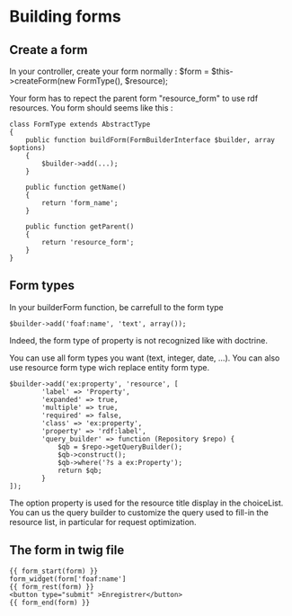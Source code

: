 Building forms
=======

Create a form
-----------------
In your controller, create your form normally :
$form = $this->createForm(new FormType(), $resource);

Your form has to repect the parent form "resource_form" to use rdf resources.
You form should seems like this :

    class FormType extends AbstractType
    {
        public function buildForm(FormBuilderInterface $builder, array $options)
        {
            $builder->add(...);
        }

        public function getName()
        {
            return 'form_name';
        }

        public function getParent()
        {
            return 'resource_form';
        }
    }

Form types
-----------------
In your builderForm function, be carrefull to the form type

    $builder->add('foaf:name', 'text', array());

Indeed, the form type of property is not recognized like with doctrine.

You can use all form types you want (text, integer, date, ...). You can also use resource form type wich replace entity form type.

    $builder->add('ex:property', 'resource', [
            'label' => 'Property',
            'expanded' => true,
            'multiple' => true,
            'required' => false,
            'class' => 'ex:property',
            'property' => 'rdf:label',
            'query_builder' => function (Repository $repo) {
                $qb = $repo->getQueryBuilder();
                $qb->construct();
                $qb->where('?s a ex:Property');
                return $qb;
            }
    ]);

The option property is used for the resource title display in the choiceList.
You can us the query builder to customize the query used to fill-in the resource list, in particular for request optimization.

The form in twig file
-----------------

    {{ form_start(form) }}
    form_widget(form['foaf:name']
    {{ form_rest(form) }}
    <button type="submit" >Enregistrer</button>
    {{ form_end(form) }}

